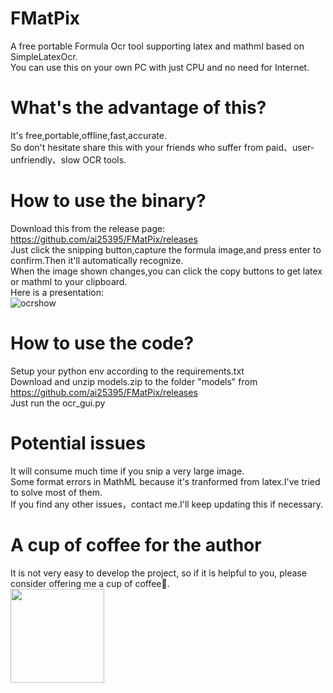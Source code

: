 # FMatPix
A free portable Formula Ocr tool supporting latex and mathml based on SimpleLatexOcr.<br>
You can use this on your own PC with just CPU and no need for Internet.

# What's the advantage of this?
It's free,portable,offline,fast,accurate.<br>
So don't hesitate share this with your friends who suffer from paid、user-unfriendly、slow OCR tools.

# How to use the binary?
Download this from the release page: https://github.com/ai25395/FMatPix/releases <br>
Just click the snipping button,capture the formula image,and press enter to confirm.Then it'll automatically recognize. <br>
When the image shown changes,you can click the copy buttons to get latex or mathml to your clipboard.<br>
Here is a presentation:<br>
![ocrshow](https://github.com/user-attachments/assets/b6c1032e-421e-4f3c-8fb9-d734cfc0b78b)

# How to use the code?
Setup your python env according to the requirements.txt <br>
Download and unzip models.zip to the folder "models" from https://github.com/ai25395/FMatPix/releases <br>
Just run the ocr_gui.py <br>

# Potential issues
It will consume much time if you snip a very large image.<br>
Some format errors in MathML because it's tranformed from latex.I've tried to solve most of them.<br>
If you find any other issues，contact me.I'll keep updating this if necessary.<br>

# A cup of coffee for the author
It is not very easy to develop the project, so if it is helpful to you, please consider offering me a cup of coffee🥤.<br>
<img src='https://github.com/user-attachments/assets/7ce31ebd-01fe-430b-8d73-d6be98e89d49' width = '150px' height='150px'>
